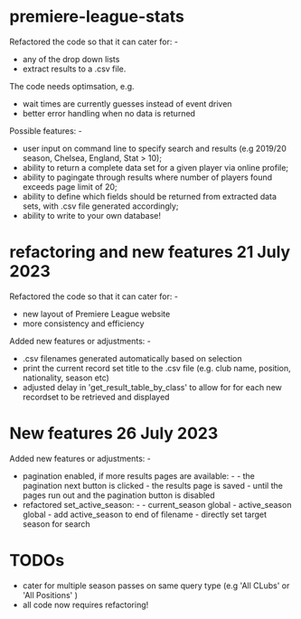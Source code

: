 # premiere-league-stats

Refactored the code so that it can cater for: - 
-   any of the drop down lists
-   extract results to a .csv file. 
 
The code needs optimsation, e.g. 
-   wait times are currently guesses instead of event driven 
-   better error handling when no data is returned

Possible features: -

-   user input on command line to specify search and results (e.g 2019/20 season, Chelsea, England, Stat > 10);
-   ability to return a complete data set for a given player via online profile;
-   ability to pagingate through results where number of players found exceeds page limit of 20;
-   ability to define which fields should be returned from extracted data sets, with .csv file generated accordingly;
-   ability to write to your own database!

# refactoring and new features 21 July 2023

Refactored the code so that it can cater for: - 
-   new layout of Premiere League website
-   more consistency and efficiency

Added new features or adjustments: -
-   .csv filenames generated automatically based on selection
-   print the current record set title to the .csv file (e.g. club name, position, nationality, season etc)
-   adjusted delay in 'get_result_table_by_class' to allow for for each new recordset to be retrieved and displayed

# New features 26 July 2023

Added new features or adjustments: -
-   pagination enabled, if more results pages are available: -
        - the pagination next button is clicked
        - the results page is saved
        - until the pages run out and the pagination button is disabled
-   refactored set_active_season: - 
        - current_season global 
        - active_season global 
        - add active_season to end of filename
        - directly set target season for search
# TODOs
-   cater for multiple season passes on same query type (e.g 'All CLubs' or 'All Positions' )
-   all code now requires refactoring!